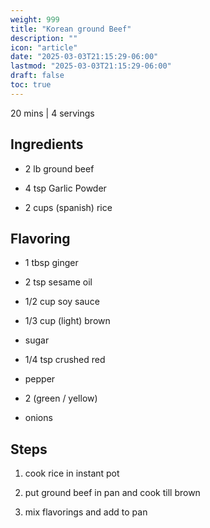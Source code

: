 ```yaml
---
weight: 999
title: "Korean ground Beef"
description: ""
icon: "article"
date: "2025-03-03T21:15:29-06:00"
lastmod: "2025-03-03T21:15:29-06:00"
draft: false
toc: true
---
```


20 mins | 4 servings

## Ingredients

 - 2 lb ground beef

 - 4 tsp Garlic Powder

 - 2 cups (spanish) rice

## Flavoring

 - 1 tbsp ginger

 - 2 tsp sesame oil

 - 1/2 cup soy sauce

 - 1/3 cup (light) brown

 - sugar

 - 1/4 tsp crushed red

 - pepper

 - 2 (green / yellow)

 - onions

## Steps

1. cook rice in instant pot

1. put ground beef in pan and cook till brown

1. mix flavorings and add to pan
